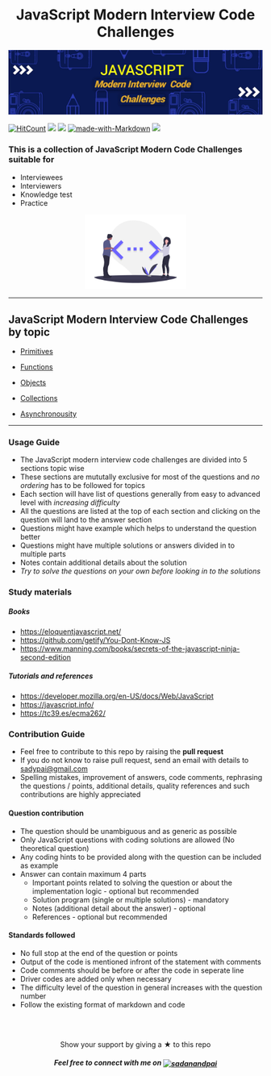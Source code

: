 <h1 align="center">
  JavaScript Modern Interview Code Challenges
</h1>
<div align="center">
    <img src="assets/banner.jpg" alt="banner" />
</div>

[![HitCount](http://hits.dwyl.com/sadanandpai/javascript-code-challenges.svg)](http://hits.dwyl.com/sadanandpai/javascript-code-challenges)
[![](https://img.shields.io/github/stars/sadanandpai/javascript-code-challenges?style=flat-square)](#stars)
[![](https://img.shields.io/github/forks/sadanandpai/javascript-code-challenges?logoColor=green&style=flat-square)](#)
[![made-with-Markdown](https://img.shields.io/badge/Made%20with-Markdown-1f425f.svg)](http://commonmark.org)
[![](https://img.shields.io/github/license/sadanandpai/javascript-code-challenges)]()

### This is a collection of JavaScript Modern Code Challenges suitable for 
- Interviewees
- Interviewers
- Knowledge test
- Practice

<div align="center">
    <img src="assets/code.png" alt="code" width="200"/>
</div>

---

## JavaScript Modern Interview Code Challenges by topic

- [Primitives](https://github.com/sadanandpai/javascript-code-challenges/blob/main/challenges/primitives.md)

- [Functions](https://github.com/sadanandpai/javascript-code-challenges/blob/main/challenges/functions.md)

- [Objects](https://github.com/sadanandpai/javascript-code-challenges/blob/main/challenges/objects.md)

- [Collections](https://github.com/sadanandpai/javascript-code-challenges/blob/main/challenges/collections.md)

- [Asynchronousity](https://github.com/sadanandpai/javascript-code-challenges/blob/main/challenges/async.md)

---

### Usage Guide

- The JavaScript modern interview code challenges are divided into 5 sections topic wise
- These sections are mututally exclusive for most of the questions and _no ordering_ has to be followed for topics
- Each section will have list of questions generally from easy to advanced level with _increasing difficulty_
- All the questions are listed at the top of each section and clicking on the question will land to the answer section
- Questions might have example which helps to understand the question better
- Questions might have multiple solutions or answers divided in to multiple parts
- Notes contain additional details about the solution
- _Try to solve the questions on your own before looking in to the solutions_

### Study materials

##### Books 
- https://eloquentjavascript.net/
- https://github.com/getify/You-Dont-Know-JS
- https://www.manning.com/books/secrets-of-the-javascript-ninja-second-edition

##### Tutorials and references
- https://developer.mozilla.org/en-US/docs/Web/JavaScript
- https://javascript.info/
- https://tc39.es/ecma262/

### Contribution Guide
- Feel free to contribute to this repo by raising the __pull request__
- If you do not know to raise pull request, send an email with details to sadypai@gmail.com
- Spelling mistakes, improvement of answers, code comments, rephrasing the questions / points, additional details, quality references and such contributions are highly appreciated

#### Question contribution
- The question should be unambiguous and as generic as possible
- Only JavaScript questions with coding solutions are allowed (No theoretical question)
- Any coding hints to be provided along with the question can be included as example
- Answer can contain maximum 4 parts
	- Important points related to solving the question or about the implementation logic - optional but recommended
	- Solution program (single or multiple solutions) - mandatory
	- Notes (additional detail about the answer) - optional
	- References - optional but recommended

#### Standards followed
- No full stop at the end of the question or points
- Output of the code is mentioned infront of the statement with comments
- Code comments should be before or after the code in seperate line
- Driver codes are added only when necessary
- The difficulty level of the question in general increases with the question number
- Follow the existing format of markdown and code

<br/><br/>
<div align="center">
	Show your support by giving a ★ to this repo
	<br/>
	<h5>Feel free to connect with me on <a href="https://linkedin.com/in/sadanandpai" target="blank"><img align="center" src="https://cdn.jsdelivr.net/npm/simple-icons@3.0.1/icons/linkedin.svg" alt="sadanandpai" height="20" width="20" /></a></h5>
</div>
